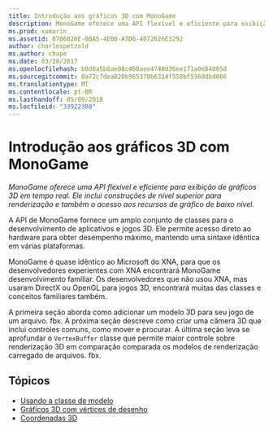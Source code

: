 ```yaml
---
title: Introdução aos gráficos 3D com MonoGame
description: MonoGame oferece uma API flexível e eficiente para exibição de gráficos 3D em tempo real. Ele inclui construções de nível superior para renderização e também o acesso aos recursos de gráfico de baixo nível.
ms.prod: xamarin
ms.assetid: 8706826E-8BA5-4E00-A7D6-4072626E3292
author: charlespetzold
ms.author: chape
ms.date: 03/28/2017
ms.openlocfilehash: b0d8a5b8ae08c460aee4748036ee171a0e84085d
ms.sourcegitcommit: 0a72c7dea020b965378b6314f558bf5360dbd066
ms.translationtype: MT
ms.contentlocale: pt-BR
ms.lasthandoff: 05/09/2018
ms.locfileid: "33922308"
---
```

# <a name="introduction-to-3d-graphics-with-monogame"></a>Introdução aos gráficos 3D com MonoGame

_MonoGame oferece uma API flexível e eficiente para exibição de gráficos 3D em tempo real. Ele inclui construções de nível superior para renderização e também o acesso aos recursos de gráfico de baixo nível._

A API de MonoGame fornece um amplo conjunto de classes para o desenvolvimento de aplicativos e jogos 3D. Ele permite acesso direto ao hardware para obter desempenho máximo, mantendo uma sintaxe idêntica em várias plataformas.

MonoGame é quase idêntico ao Microsoft do XNA, para que os desenvolvedores experientes com XNA encontrará MonoGame desenvolvimento familiar. Os desenvolvedores que não usou XNA, mas usaram DirectX ou OpenGL para jogos 3D, encontrará muitas das classes e conceitos familiares também.

A primeira seção aborda como adicionar um modelo 3D para seu jogo de um arquivo. fbx. A próxima seção descreve como criar uma câmera 3D que inclui controles comuns, como mover e procurar. A última seção leva se aprofundar o `VertexBuffer` classe que permite maior controle sobre renderização 3D em comparação comparada os modelos de renderização carregado de arquivos. fbx.


## <a name="topics"></a>Tópicos

- [Usando a classe de modelo](~/graphics-games/monogame/3d/part1.md)
- [Gráficos 3D com vértices de desenho](~/graphics-games/monogame/3d/part2.md)
- [Coordenadas 3D](~/graphics-games/monogame/3d/part3.md)
